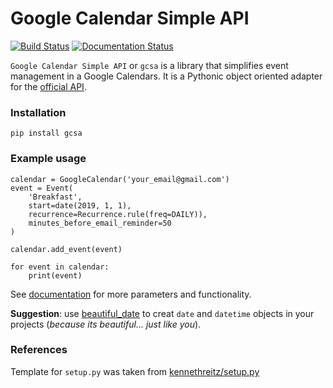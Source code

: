 # Google Calendar Simple API

[![Build Status](https://travis-ci.com/kuzmoyev/Google-Calendar-Simple-API.svg?branch=master)](https://travis-ci.com/kuzmoyev/Google-Calendar-Simple-API)
[![Documentation Status](https://readthedocs.org/projects/google-calendar-simple-api/badge/?version=latest)](https://google-calendar-simple-api.readthedocs.io/en/latest/?badge=latest)
  

`Google Calendar Simple API` or `gcsa` is a library that simplifies event management in a Google Calendars.
It is a Pythonic object oriented adapter for the [official API](https://github.com/googleapis/google-api-python-client).


### Installation

    pip install gcsa

### Example usage


    calendar = GoogleCalendar('your_email@gmail.com')
    event = Event(
        'Breakfast',
        start=date(2019, 1, 1),
        recurrence=Recurrence.rule(freq=DAILY)),
        minutes_before_email_reminder=50
    )

    calendar.add_event(event)

    for event in calendar:
        print(event)


See [documentation](https://google-calendar-simple-api.readthedocs.io/en/latest/?badge=latest)
for more parameters and functionality.

**Suggestion**: use [beautiful_date](https://github.com/beautiful-everything/beautiful-date) to creat 
`date` and `datetime` objects in your projects (*because its beautiful... just like you*).


### References

Template for `setup.py` was taken from [kennethreitz/setup.py](https://github.com/kennethreitz/setup.py)
